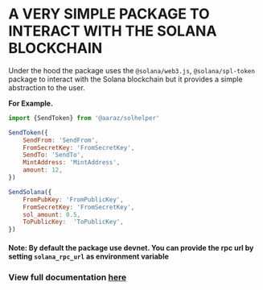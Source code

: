 # A VERY SIMPLE PACKAGE TO INTERACT WITH THE SOLANA BLOCKCHAIN
Under the hood the package uses the `@solana/web3.js`, `@solana/spl-token` package to interact with the Solana blockchain but it provides a simple abstraction to the user.

**For Example.**
```javascript
import {SendToken} from '@aaraz/solhelper'

SendToken({
    SendFrom: 'SendFrom',
    FromSecretKey: 'FromSecretKey',
    SendTo: 'SendTo',
    MintAddress: 'MintAddress',
    amount: 12,
})

SendSolana({
    FromPubKey: 'FromPublicKey',
    FromSecretKey: 'FromSecretKey',
    sol_amount: 0.5,
    ToPublicKey:  'ToPublicKey',
})
```
#### Note: By default the package use devnet. You can provide the rpc url by setting `solana_rpc_url` as environment variable

### View full documentation [here](https://github.com/anisharaz/solhelper)